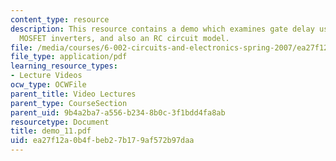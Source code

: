```yaml
---
content_type: resource
description: This resource contains a demo which examines gate delay using two cascaded
  MOSFET inverters, and also an RC circuit model.
file: /media/courses/6-002-circuits-and-electronics-spring-2007/ea27f12a0b4fbeb27b179af572b97daa_demo_11.pdf
file_type: application/pdf
learning_resource_types:
- Lecture Videos
ocw_type: OCWFile
parent_title: Video Lectures
parent_type: CourseSection
parent_uid: 9b4a2ba7-a556-b234-8b0c-3f1bdd4fa8ab
resourcetype: Document
title: demo_11.pdf
uid: ea27f12a-0b4f-beb2-7b17-9af572b97daa
---
```

